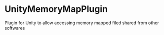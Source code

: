 # UnityMemoryMapPlugin
Plugin for Unity to allow accessing memory mapped filed shared from other softwares
